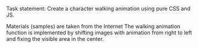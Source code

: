 Task statement: Create a character walking animation using pure CSS and JS.

Materials (samples) are taken from the Internet
The walking animation function is implemented by shifting images with animation from right to left and fixing the visible area in the center.
